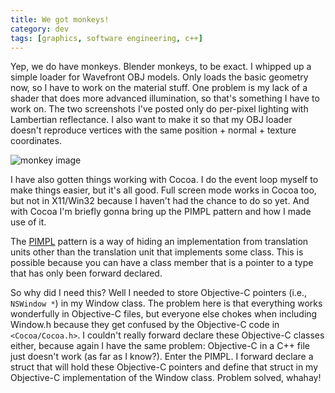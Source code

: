 ```yaml
---
title: We got monkeys!
category: dev
tags: [graphics, software engineering, c++]
---
```


Yep, we do have monkeys. Blender monkeys, to be exact. I whipped up a simple loader for Wavefront
OBJ models. Only loads the basic geometry now, so I have to work on the material stuff. One problem
is my lack of a shader that does more advanced illumination, so that's something I have to work on.
The two screenshots I've posted only do per-pixel lighting with Lambertian reflectance. I also want
to make it so that my OBJ loader doesn't reproduce vertices with the same position + normal +
texture coordinates.

![monkey image](/img/2010_Feb_08.jpg)

I have also gotten things working with Cocoa. I do the event loop myself to make things easier, but
it's all good. Full screen mode works in Cocoa too, but not in X11/Win32 because I haven't had the
chance to do so yet. And with Cocoa I'm briefly gonna bring up the PIMPL pattern and how I made use
of it.

The [PIMPL](//en.wikipedia.org/wiki/Pimpl) pattern is a way of hiding an implementation from
translation units other than the translation unit that implements some class. This is possible
because you can have a class member that is a pointer to a type that has only been forward declared.

So why did I need this? Well I needed to store Objective-C pointers (i.e., `NSWindow *`) in my
Window class. The problem here is that everything works wonderfully in Objective-C files, but
everyone else chokes when including Window.h because they get confused by the Objective-C code in
`<Cocoa/Cocoa.h>`. I couldn't really forward declare these Objective-C classes either, because again
I have the same problem: Objective-C in a C++ file just doesn't work (as far as I know?). Enter the
PIMPL. I forward declare a struct that will hold these Objective-C pointers and define that struct
in my Objective-C implementation of the Window class. Problem solved, whahay!
